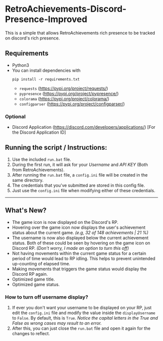 # RetroAchievements-Discord-Presence-Improved

This is a simple that allows RetroAchievements rich presence to be tracked on discord's rich presence.

## Requirements

- Python3
- You can install dependencies with
    ```
    pip install -r requirements.txt
    ```
    - `requests` (https://pypi.org/project/requests/)
    - `pypresence` (https://pypi.org/project/pypresence/)
    - `colorama` (https://pypi.org/project/colorama/)
    - `configparser` (https://pypi.org/project/configparser/)

### Optional
- Discord Application (https://discord.com/developers/applications/) [For the Discord Application ID]

## Running the script / Instructions:

1. Use the included `run.bat` file.
2. During the first run, it will ask for your *Username* and *API KEY* (Both from RetroAchievements).
3. After running the `run.bat` file, a `config.ini` file will be created in the same directory. 
4. The credentials that you've submitted are stored in this config file. 
5. Just use the `config.ini` file when modifying either of these credentials. 

<hr>

## What's New? 
- The game icon is now displayed on the Discord's RP.
- Hovering over the game icon now displays the user's achievement status about the current game. _(e.g, 32 of 148 achievements | 21 %)_
- The username is now also displayed below the current achievement status. Both of these could be seen by hovering on the game icon on Discord RP. _(Don't worry, I made an option to turn this off)_
- Not having movements within the current game status for a certain period of time would lead to RP idling. This helps to prevent unintended up-counting of elapsed time.
- Making movements that triggers the game status would display the Discord RP again.
- Optimized game title.
- Optimized game status.

### How to turn off username display?
1. If ever you don't want your username to be displayed on your RP, just edit the `config.ini` file and modify the value inside the `displayUsername` to `False`. By default, this is `True`. _Notice the capital letters in the True and False as wrong cases may result to an error._
2. After this, you can just close the `run.bat` file and open it again for the changes to reflect. 
